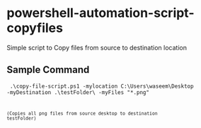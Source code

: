 # powershell-automation-script-copyfiles
Simple script to Copy files from source to destination location

## Sample Command

<code> .\copy-file-script.ps1 -mylocation C:\Users\waseem\Desktop -myDestination .\testFolder\ -myFiles "*.png" <code/>

(Copies all png files from source desktop to destination testFolder)
